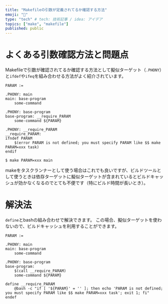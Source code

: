```yaml
---
title: "Makefileの引数が定義されてるか確認する方法"
emoji: "🐰"
type: "tech" # tech: 技術記事 / idea: アイデア
topics: ["make", "makefile"]
published: public
---
```


# よくある引数確認方法と問題点

Makefileで引数が確認されてるか確認する方法として擬似ターゲット（`.PHONY`）と`ifdef`や`ifeq`を組み合わせる方法がよく紹介されています。

```makefile:Makefile
PARAM :=

.PHONY: main
main: base-program
	some-command

.PHONY: base-program
base-program: __require_PARAM
	some-command ${PARAM}

.PHONY: __require_PARAM
__require_PARAM:
ifndef PARAM
	$(error PARAM is not defined; you must specify PARAM like $$ make PARAM=xxx task)
endif
```

```shell
$ make PARAM=xxx main
```

makeをタスクランナーとして使う場合はこれでも良いですが、ビルドツールとして使うときは依存ターゲットに擬似ターゲットが含まれているとビルドキャッシュが効かなくなるのでとても不便です（特にビルド時間が長いとき）。

# 解決法

`define`とbashの組み合わせで解決できます。
この場合、擬似ターゲットを使わないので、ビルドキャッシュを利用することができます。

```makefile:Makefile
PARAM :=

.PHONY: main
main: base-program
	some-command

.PHONY: base-program
base-program: 
	$(call __require_PARAM)
	some-command ${PARAM}

define __require_PARAM
    @bash -c "if [ '${PARAM}' = '' ]; then echo 'PARAM is not defined; you must specify PARAM like $$ make PARAM=xxx task'; exit 1; fi"
endef
```

